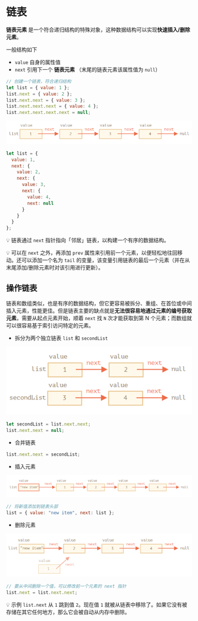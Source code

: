 # 链表
**链表元素** 是一个符合递归结构的特殊对象，这种数据结构可以实现**快速插入/删除元素**。

一般结构如下
- `value` 自身的属性值
- `next` 引用下一个 **链表元素** （末尾的链表元素该属性值为 `null`）

```js
// 创建一个链表，符合递归结构
let list = { value: 1 };
list.next = { value: 2 };
list.next.next = { value: 3 };
list.next.next.next = { value: 4 };
list.next.next.next.next = null;
```

![链表数据结构图解](_v_images/20200415155407038_31848.png)

```js
let list = {
  value: 1,
  next: {
    value: 2,
    next: {
      value: 3,
      next: {
        value: 4,
        next: null
      }
    }
  }
};
```

:bulb: 链表通过 `next` 指针指向「邻居」链表，以构建一个有序的数据结构。

:bulb: 可以在 `next` 之外，再添加 `prev` 属性来引用前一个元素，以便轻松地往回移动。还可以添加一个名为 `tail` 的变量，该变量引用链表的最后一个元素（并在从末尾添加/删除元素时对该引用进行更新）。

## 操作链表
链表和数组类似，也是有序的数据结构，但它更容易被拆分、重组、在首位或中间插入元素，性能更佳。但是链表主要的缺点就是**无法很容易地通过元素的编号获取元素**，需要从起点元素开始，顺着 `next` 找 `N` 次才能获取到第 N 个元素；而数组就可以很容易基于索引访问特定的元素。

* 拆分为两个独立链表 `list` 和 `secondList`

![split-linked-list](_v_images/20200415161107187_911.png)

```js
let secondList = list.next.next;
list.next.next = null;
```

* 合并链表

```js
list.next.next = secondList;
```

* 插入元素

![add-new-element](_v_images/20200415161355356_25524.png)

```js
// 将新值添加到链表头部
list = { value: "new item", next: list };
```

* 删除元素

![remove-element](_v_images/20200415161947596_9703.png)

```js
// 要从中间删除一个值，可以修改前一个元素的 next 指针
list.next = list.next.next;
```

:bulb: 示例 `list.next` 从 `1` 跳到值 `2`。现在值 `1` 就被从链表中移除了。如果它没有被存储在其它任何地方，那么它会被自动从内存中删除。